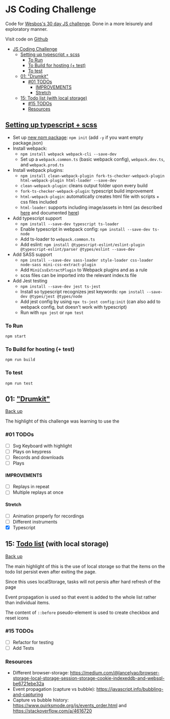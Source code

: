 # JS Coding Challenge

Code for [Wesbos's 30 day JS challenge](https://javascript30.com). Done in a more leisurely and exploratory manner.

Visit code on [Github](https://github.com/cssherry/jschallenge)

- [JS Coding Challenge](#js-coding-challenge)
  - [Setting up typescript + scss](#setting-up-typescript--scss)
    - [To Run](#to-run)
    - [To Build for hosting (+ test)](#to-build-for-hosting--test)
    - [To test](#to-test)
  - [01: "Drumkit"](#01-drumkit)
    - [#01 TODOs](#01-todos)
      - [IMPROVEMENTS](#improvements)
      - [Stretch](#stretch)
  - [15: Todo list (with local storage)](#15-todo-list-with-local-storage)
    - [#15 TODOs](#15-todos)
    - [Resources](#resources)

## [Setting up typescript + scss](https://javascript.plainenglish.io/webpack-in-2021-typescript-jest-sass-eslint-7b4640842e27)

- Set up [new npm package](https://docs.npmjs.com/cli/v7/commands/npm-init): `npm init` (add `-y` if you want empty package.json)
- Install webpack:
  - `npm install webpack webpack-cli --save-dev`
  - Set up a `webpack.common.ts` (basic webpack config), `webpack.dev.ts`, and `webpack.prod.ts`
- Install webpack plugins:
  - `npm install clean-webpack-plugin fork-ts-checker-webpack-plugin html-webpack-plugin html-loader --save-dev`
  - `clean-webpack-plugin`: cleans output folder upon every build
  - `fork-ts-checker-webpack-plugin`: typescript build improvement
  - `html-webpack-plugin`: automatically creates html file with scripts + css files included
  - `html-loader`: supports including image/assets in html (as described [here](https://stackoverflow.com/questions/47126503/how-to-load-images-through-webpack-when-using-htmlwebpackplugin) and documented [here](https://webpack.js.org/loaders/html-loader/))
- Add typescript support
  - `npm install --save-dev typescript ts-loader`
  - Enable typescript in webpack config: `npm install --save-dev ts-node`
  - Add ts-loader to `webpack.common.ts`
  - Add eslint: `npm install @typescript-eslint/eslint-plugin @typescript-eslint/parser @types/eslint --save-dev`
- Add SASS support
  - `npm install --save-dev sass-loader style-loader css-loader node-sass mini-css-extract-plugin`
  - Add `MiniCssExtractPlugin` to Webpack plugins and as a rule
  - scss files can be imported into the relevant index.ts file
- Add Jest testing
  - `npm install --save-dev jest ts-jest`
  - Install so typescript recognizes jest keywords: `npm install --save-dev @types/jest @types/node`
  - Add jest config by using `npx ts-jest config:init` (can also add to webpack config, but doesn't work with typescript)
  - Run with `npx jest` or `npm test`

### To Run

`npm start`

### To Build for hosting (+ test)

`npm run build`

### To test

`npm run test`

## 01: ["Drumkit"](01-drumkit.html)

[Back up](#js-coding-challenge)

The highlight of this challenge was learning to use the

### #01 TODOs

- [ ] Svg Keyboard with highlight
- [ ] Plays on keypress
- [ ] Records and downloads
- [ ] Plays

#### IMPROVEMENTS

- [ ] Replays in repeat
- [ ] Multiple replays at once

#### Stretch

- [ ] Animation properly for recordings
- [ ] Different instruments
- [X] Typescript

## 15: [Todo list](15-todolist.html) (with local storage)

[Back up](#js-coding-challenge)

The main highlight of this is the use of local storage so that the items on the todo list persist even after exiting the page.

Since this uses localStorage, tasks will not persis after hard refresh of the page

Event propagation is used so that event is added to the whole list rather than individual items.

The content of `::before` pseudo-element is used to create checkbox and reset icons

### #15 TODOs

- [ ] Refactor for testing
- [ ] Add Tests

### Resources

- Different browser-storage: <https://medium.com/@lancelyao/browser-storage-local-storage-session-storage-cookie-indexeddb-and-websql-be6721ebe32a>
- Event propagation (capture vs bubble): <https://javascript.info/bubbling-and-capturing>
- Capture vs bubble history: <https://www.quirksmode.org/js/events_order.html> and <https://stackoverflow.com/a/4616720>
